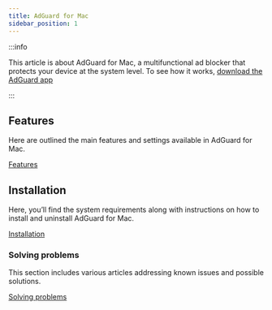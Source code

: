 ```yaml
---
title: AdGuard for Mac
sidebar_position: 1
---
```


:::info

This article is about AdGuard for Mac, a multifunctional ad blocker that protects your device at the system level. To see how it works, [download the AdGuard app](https://agrd.io/download-kb-adblock)

:::

## Features

Here are outlined the main features and settings available in AdGuard for Mac.

[Features](/adguard-for-mac/features/features.md)

## Installation

Here, you’ll find the system requirements along with instructions on how to install and uninstall AdGuard for Mac.

[Installation](/adguard-for-mac/installation.md)

### Solving problems

This section includes various articles addressing known issues and possible solutions.

[Solving problems](/adguard-for-mac/solving-problems/solving-problems.md)
